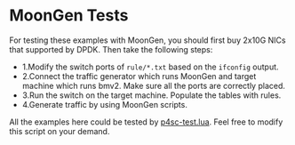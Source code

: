 # MoonGen Tests

For testing these examples with MoonGen, you should first buy 2x10G NICs that supported by DPDK. Then take the following steps:

- 1.Modify the switch ports of `rule/*.txt` based on the `ifconfig` output.
- 2.Connect the traffic generator which runs MoonGen and target machine which runs bmv2. Make sure all the ports are correctly placed.
- 3.Run the switch on the target machine. Populate the tables with rules.
- 4.Generate traffic by using MoonGen scripts.

All the examples here could be tested by [p4sc-test.lua](https://github.com/Wasdns/packet-configurations/blob/master/moongen/p4sc-test.lua).
Feel free to modify this script on your demand.
